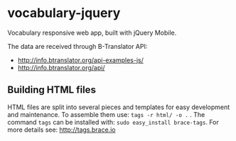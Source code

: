 # vocabulary-jquery

Vocabulary responsive web app, built with jQuery Mobile.

The data are received through B-Translator API:
 - http://info.btranslator.org/api-examples-js/
 - http://info.btranslator.org/api/


## Building HTML files

HTML files are split into several pieces and templates for easy development
and maintenance. To assemble them use: `tags -r html/ -o .` .
The command `tags` can be installed with: `sudo easy_install brace-tags`.
For more details see: http://tags.brace.io 